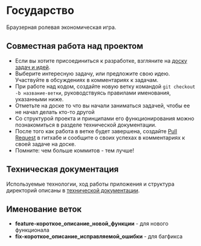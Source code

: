 Государство
===========
Браузерная ролевая экономическая игра.

Совместная работа над проектом
------------------------------
* Если вы хотите присоединиться к разработке, взгляните на [доску задач и идей](https://trello.com/b/dYc2L9lX/kingdom).
* Выберите интересную задачу, или предложите свою идею. Участвуйте в обсуждениях в комментариях к задачам.
* При работе над кодом, создайте новую ветку командой `git checkout -b название-ветки`, руководствуясь правилами именования, указанными ниже.
* Отметьте на доске то что вы начали заниматься задачей, чтобы ее не начал делать кто-то другой
* Со структурой проекта и принципами его функционирования можно познакомиться в разделе технической документации.
* После того как работа в ветке будет завершена, создайте [Pull Request](https://help.github.com/articles/using-pull-requests/) в гитхабе и сообщите о своих успехах в комментариях к своей задаче на доске.
* Помните: чем больше коммитов - тем лучше!

Техническая документация
------------------------

Используемые технологии, ход работы приложения и структура директорий описаны в [технической документации](https://github.com/MagicGreenHat/Kingdom/blob/master/app/Documents/TechnicalDocumentation.md).

Именование веток
----------------
* **feature-короткое\_описание\_новой\_функции** - для нового функционала
* **fix-короткое\_описание\_исправляемой\_ошибки** - для багфикса
